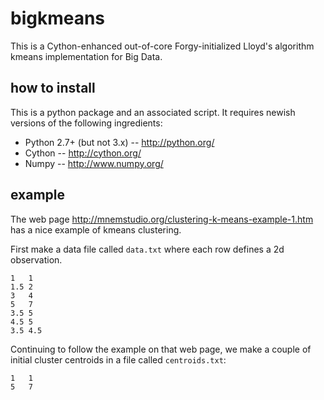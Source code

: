 bigkmeans
=========

This is a Cython-enhanced out-of-core Forgy-initialized
Lloyd's algorithm kmeans implementation for Big Data.


how to install
--------------

This is a python package and an associated script.
It requires newish versions of the following ingredients:
 * Python 2.7+ (but not 3.x) -- http://python.org/
 * Cython -- http://cython.org/
 * Numpy -- http://www.numpy.org/


example
-------

The web page
http://mnemstudio.org/clustering-k-means-example-1.htm
has a nice example of kmeans clustering.

First make a data file called `data.txt`
where each row defines a 2d observation.
    
	1	1
	1.5	2
	3	4
	5	7
	3.5	5
	4.5	5
	3.5	4.5

Continuing to follow the example on that web page,
we make a couple of initial cluster centroids
in a file called `centroids.txt`:

	1	1
	5	7




